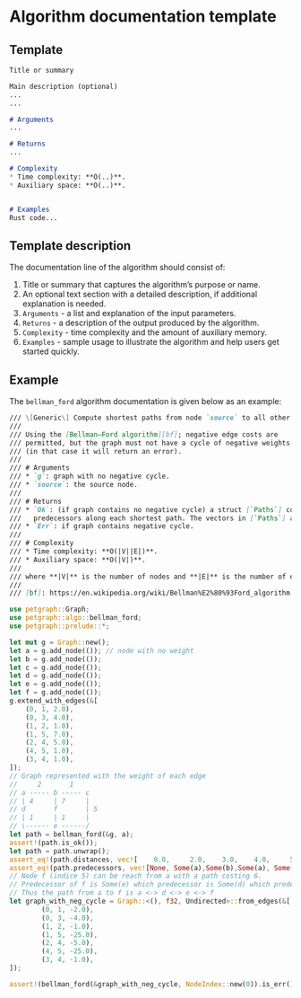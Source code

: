 # Algorithm documentation template

## Template

```markdown
Title or summary

Main description (optional)
...
...

# Arguments
...

# Returns
...

# Complexity
* Time complexity: **O(..)**.
* Auxiliary space: **O(..)**.


# Examples
Rust code...
```

## Template description
The documentation line of the algorithm should consist of:

1. Title or summary that captures the algorithm’s purpose or name.
2. An optional text section with a detailed description, if additional explanation is needed.
3. `Arguments` - a list and explanation of the input parameters.
4. `Returns` - a description of the output produced by the algorithm.
5. `Complexity` - time complexity and the amount of auxiliary memory.
6. `Examples` - sample usage to illustrate the algorithm and help users get started quickly.

## Example
The `bellman_ford` algorithm documentation is given below as an example:
```markdown
/// \[Generic\] Compute shortest paths from node `source` to all other.
///
/// Using the [Bellman–Ford algorithm][bf]; negative edge costs are
/// permitted, but the graph must not have a cycle of negative weights
/// (in that case it will return an error).
///
/// # Arguments
/// * `g`: graph with no negative cycle.
/// * `source`: the source node.
///
/// # Returns
/// * `Ok`: (if graph contains no negative cycle) a struct [`Paths`] containing distances and
///   predecessors along each shortest path. The vectors in [`Paths`] are indexed by the graph's node indices.
/// * `Err`: if graph contains negative cycle.
///
/// # Complexity
/// * Time complexity: **O(|V||E|)**.
/// * Auxiliary space: **O(|V|)**.
///
/// where **|V|** is the number of nodes and **|E|** is the number of edges.
///
/// [bf]: https://en.wikipedia.org/wiki/Bellman%E2%80%93Ford_algorithm
```

```rust
use petgraph::Graph;
use petgraph::algo::bellman_ford;
use petgraph::prelude::*;

let mut g = Graph::new();
let a = g.add_node(()); // node with no weight
let b = g.add_node(());
let c = g.add_node(());
let d = g.add_node(());
let e = g.add_node(());
let f = g.add_node(());
g.extend_with_edges(&[
    (0, 1, 2.0),
    (0, 3, 4.0),
    (1, 2, 1.0),
    (1, 5, 7.0),
    (2, 4, 5.0),
    (4, 5, 1.0),
    (3, 4, 1.0),
]);
// Graph represented with the weight of each edge
//     2       1
// a ----- b ----- c
// | 4     | 7     |
// d       f       | 5
// | 1     | 1     |
// \------ e ------/
let path = bellman_ford(&g, a);
assert!(path.is_ok());
let path = path.unwrap();
assert_eq!(path.distances, vec![    0.0,     2.0,    3.0,    4.0,     5.0,     6.0]);
assert_eq!(path.predecessors, vec![None, Some(a),Some(b),Some(a), Some(d), Some(e)]);
// Node f (indice 5) can be reach from a with a path costing 6.
// Predecessor of f is Some(e) which predecessor is Some(d) which predecessor is Some(a).
// Thus the path from a to f is a <-> d <-> e <-> f
let graph_with_neg_cycle = Graph::<(), f32, Undirected>::from_edges(&[
        (0, 1, -2.0),
        (0, 3, -4.0),
        (1, 2, -1.0),
        (1, 5, -25.0),
        (2, 4, -5.0),
        (4, 5, -25.0),
        (3, 4, -1.0),
]);

assert!(bellman_ford(&graph_with_neg_cycle, NodeIndex::new(0)).is_err());
```

